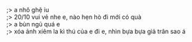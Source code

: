 ;> a nhô ghệ iu<br>
;> 20/10 vui vẻ nhe e, nào hẹn hò đi mới có quà<br>
;> a bùn ngủ quá e<br>
;> xóa ảnh xiêm la kì thú của e đi e, nhìn bựa bựa giả trân sao á
